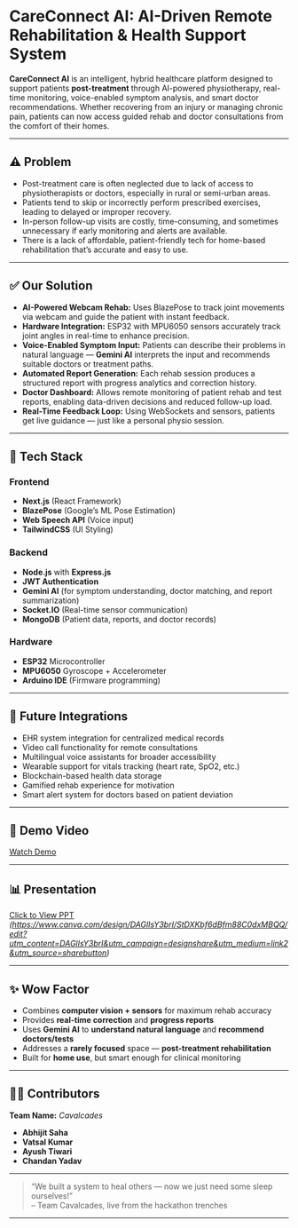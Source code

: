 # CareConnect AI: AI-Driven Remote Rehabilitation & Health Support System

**CareConnect AI** is an intelligent, hybrid healthcare platform designed to support patients **post-treatment** through AI-powered physiotherapy, real-time monitoring, voice-enabled symptom analysis, and smart doctor recommendations. Whether recovering from an injury or managing chronic pain, patients can now access guided rehab and doctor consultations from the comfort of their homes.

---

## ⚠️ Problem

- Post-treatment care is often neglected due to lack of access to physiotherapists or doctors, especially in rural or semi-urban areas.
- Patients tend to skip or incorrectly perform prescribed exercises, leading to delayed or improper recovery.
- In-person follow-up visits are costly, time-consuming, and sometimes unnecessary if early monitoring and alerts are available.
- There is a lack of affordable, patient-friendly tech for home-based rehabilitation that’s accurate and easy to use.

---

## ✅ Our Solution

- **AI-Powered Webcam Rehab:** Uses BlazePose to track joint movements via webcam and guide the patient with instant feedback.
- **Hardware Integration:** ESP32 with MPU6050 sensors accurately track joint angles in real-time to enhance precision.
- **Voice-Enabled Symptom Input:** Patients can describe their problems in natural language — **Gemini AI** interprets the input and recommends suitable doctors or treatment paths.
- **Automated Report Generation:** Each rehab session produces a structured report with progress analytics and correction history.
- **Doctor Dashboard:** Allows remote monitoring of patient rehab and test reports, enabling data-driven decisions and reduced follow-up load.
- **Real-Time Feedback Loop:** Using WebSockets and sensors, patients get live guidance — just like a personal physio session.

---

## 🧠 Tech Stack

### Frontend
- **Next.js** (React Framework)
- **BlazePose** (Google’s ML Pose Estimation)
- **Web Speech API** (Voice input)
- **TailwindCSS** (UI Styling)

### Backend
- **Node.js** with **Express.js**
- **JWT Authentication**
- **Gemini AI** (for symptom understanding, doctor matching, and report summarization)
- **Socket.IO** (Real-time sensor communication)
- **MongoDB** (Patient data, reports, and doctor records)

### Hardware
- **ESP32** Microcontroller
- **MPU6050** Gyroscope + Accelerometer
- **Arduino IDE** (Firmware programming)

---

## 🔮 Future Integrations

- EHR system integration for centralized medical records  
- Video call functionality for remote consultations  
- Multilingual voice assistants for broader accessibility  
- Wearable support for vitals tracking (heart rate, SpO2, etc.)  
- Blockchain-based health data storage  
- Gamified rehab experience for motivation  
- Smart alert system for doctors based on patient deviation

---

## 🎥 Demo Video

[Watch Demo](https://drive.google.com/drive/folders/1_ng2SGyAWnSGlaXBHQfELox7VwHTDfdJ?usp=drive_link)

---

## 📊 Presentation

[Click to View PPT](#) *(https://www.canva.com/design/DAGlIsY3brI/StDXKbf6dBfm88C0dxMBQQ/edit?utm_content=DAGlIsY3brI&utm_campaign=designshare&utm_medium=link2&utm_source=sharebutton)*

---

## ✨ Wow Factor

- Combines **computer vision + sensors** for maximum rehab accuracy
- Provides **real-time correction** and **progress reports**
- Uses **Gemini AI** to **understand natural language** and **recommend doctors/tests**
- Addresses a **rarely focused** space — **post-treatment rehabilitation**
- Built for **home use**, but smart enough for clinical monitoring

---

## 👨‍💻 Contributors

**Team Name:** *Cavalcades*

- **Abhijit Saha**
- **Vatsal Kumar**
- **Ayush Tiwari**
- **Chandan Yadav**

---

> “We built a system to heal others — now we just need some sleep ourselves!”  
> – Team Cavalcades, live from the hackathon trenches

---
